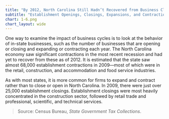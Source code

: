 ```yaml
---
title: "By 2012, North Carolina Still Hadn’t Recovered from Business Closings and Contractions during the Recession"
subtitle: "Establishment Openings, Closings, Expansions, and Contractions, North Carolina Statewide (1997-2012)"
chart: 1-6.png
chart_layout: wide
---
```

One way to examine the impact of business cycles is to look at the behavior of in-state businesses, such as the number of businesses that are opening or closing and expanding or contracting each year. The North Carolina economy saw significant contractions in the most recent recession and had yet to recover from these as of 2012. It is estimated that the state saw almost 68,000 establishment contractions in 2009—most of which were in the retail, construction, and accommodation and food service industries.

As with most states, it is more common for firms to expand and contract rather than to close or open in North Carolina. In 2009, there were just over 25,000 establishment closings. Establishment closings were most heavily concentrated in the construction sector, followed by retail trade and professional, scientific, and technical services.

> Source: Census Bureau, *State Government Tax Collections*.
